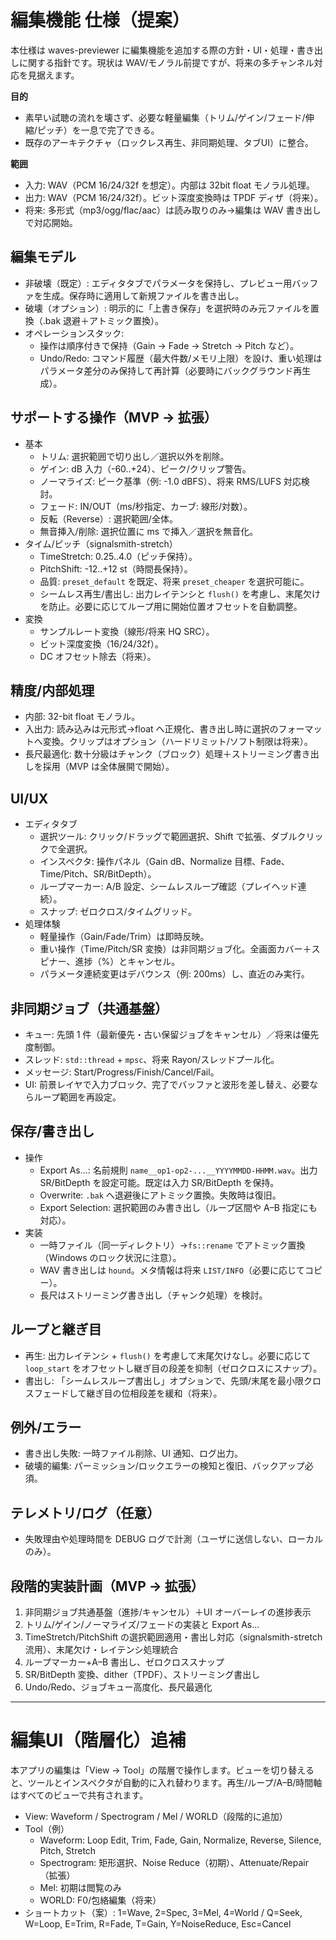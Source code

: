 # 編集機能 仕様（提案）

本仕様は waves-previewer に編集機能を追加する際の方針・UI・処理・書き出しに関する指針です。現状は WAV/モノラル前提ですが、将来の多チャンネル対応を見据えます。

**目的**
- 素早い試聴の流れを壊さず、必要な軽量編集（トリム/ゲイン/フェード/伸縮/ピッチ）を一息で完了できる。
- 既存のアーキテクチャ（ロックレス再生、非同期処理、タブUI）に整合。

**範囲**
- 入力: WAV（PCM 16/24/32f を想定）。内部は 32bit float モノラル処理。
- 出力: WAV（PCM 16/24/32f）。ビット深度変換時は TPDF ディザ（将来）。
- 将来: 多形式（mp3/ogg/flac/aac）は読み取りのみ→編集は WAV 書き出しで対応開始。

## 編集モデル
- 非破壊（既定）: エディタタブでパラメータを保持し、プレビュー用バッファを生成。保存時に適用して新規ファイルを書き出し。
- 破壊（オプション）: 明示的に「上書き保存」を選択時のみ元ファイルを置換（.bak 退避＋アトミック置換）。
- オペレーションスタック: 
  - 操作は順序付きで保持（Gain → Fade → Stretch → Pitch など）。
  - Undo/Redo: コマンド履歴（最大件数/メモリ上限）を設け、重い処理はパラメータ差分のみ保持して再計算（必要時にバックグラウンド再生成）。

## サポートする操作（MVP → 拡張）
- 基本
  - トリム: 選択範囲で切り出し／選択以外を削除。
  - ゲイン: dB 入力（-60..+24）、ピーク/クリップ警告。
  - ノーマライズ: ピーク基準（例: -1.0 dBFS）、将来 RMS/LUFS 対応検討。
  - フェード: IN/OUT（ms/秒指定、カーブ: 線形/対数）。
  - 反転（Reverse）: 選択範囲/全体。
  - 無音挿入/削除: 選択位置に ms で挿入／選択を無音化。
- タイム/ピッチ（signalsmith-stretch）
  - TimeStretch: 0.25..4.0（ピッチ保持）。
  - PitchShift: -12..+12 st（時間長保持）。
  - 品質: `preset_default` を既定、将来 `preset_cheaper` を選択可能に。
  - シームレス再生/書出し: 出力レイテンシと `flush()` を考慮し、末尾欠けを防止。必要に応じてループ用に開始位置オフセットを自動調整。
- 変換
  - サンプルレート変換（線形/将来 HQ SRC）。
  - ビット深度変換（16/24/32f）。
  - DC オフセット除去（将来）。

## 精度/内部処理
- 内部: 32-bit float モノラル。
- 入出力: 読み込みは元形式→float へ正規化、書き出し時に選択のフォーマットへ変換。クリップはオプション（ハードリミット/ソフト制限は将来）。
- 長尺最適化: 数十分級はチャンク（ブロック）処理＋ストリーミング書き出しを採用（MVP は全体展開で開始）。

## UI/UX
- エディタタブ
  - 選択ツール: クリック/ドラッグで範囲選択、Shift で拡張、ダブルクリックで全選択。
  - インスペクタ: 操作パネル（Gain dB、Normalize 目標、Fade、Time/Pitch、SR/BitDepth）。
  - ループマーカー: A/B 設定、シームレスループ確認（プレイヘッド連続）。
  - スナップ: ゼロクロス/タイムグリッド。
- 処理体験
  - 軽量操作（Gain/Fade/Trim）は即時反映。
  - 重い操作（Time/Pitch/SR 変換）は非同期ジョブ化。全画面カバー＋スピナー、進捗（%）とキャンセル。
  - パラメータ連続変更はデバウンス（例: 200ms）し、直近のみ実行。

## 非同期ジョブ（共通基盤）
- キュー: 先頭 1 件（最新優先・古い保留ジョブをキャンセル）／将来は優先度制御。
- スレッド: `std::thread` + `mpsc`、将来 Rayon/スレッドプール化。
- メッセージ: Start/Progress/Finish/Cancel/Fail。
- UI: 前景レイヤで入力ブロック、完了でバッファと波形を差し替え、必要ならループ範囲を再設定。

## 保存/書き出し
- 操作
  - Export As…: 名前規則 `name__op1-op2-...__YYYYMMDD-HHMM.wav`。出力 SR/BitDepth を設定可能。既定は入力 SR/BitDepth を保持。
  - Overwrite: `.bak` へ退避後にアトミック置換。失敗時は復旧。
  - Export Selection: 選択範囲のみ書き出し（ループ区間や A–B 指定にも対応）。
- 実装
  - 一時ファイル（同一ディレクトリ）→`fs::rename` でアトミック置換（Windows のロック状況に注意）。
  - WAV 書き出しは `hound`。メタ情報は将来 `LIST/INFO`（必要に応じてコピー）。
  - 長尺はストリーミング書き出し（チャンク処理）を検討。

## ループと継ぎ目
- 再生: 出力レイテンシ + `flush()` を考慮して末尾欠けなし。必要に応じて `loop_start` をオフセットし継ぎ目の段差を抑制（ゼロクロスにスナップ）。
- 書出し: 「シームレスループ書出し」オプションで、先頭/末尾を最小限クロスフェードして継ぎ目の位相段差を緩和（将来）。

## 例外/エラー
- 書き出し失敗: 一時ファイル削除、UI 通知、ログ出力。
- 破壊的編集: パーミッション/ロックエラーの検知と復旧、バックアップ必須。

## テレメトリ/ログ（任意）
- 失敗理由や処理時間を DEBUG ログで計測（ユーザに送信しない、ローカルのみ）。

## 段階的実装計画（MVP → 拡張）
1. 非同期ジョブ共通基盤（進捗/キャンセル）＋UI オーバーレイの進捗表示
2. トリム/ゲイン/ノーマライズ/フェードの実装と Export As…
3. TimeStretch/PitchShift の選択範囲適用・書出し対応（signalsmith-stretch 流用）、末尾欠け・レイテンシ処理統合
4. ループマーカー+A–B 書出し、ゼロクロススナップ
5. SR/BitDepth 変換、dither（TPDF）、ストリーミング書出し
6. Undo/Redo、ジョブキュー高度化、長尺最適化
---

# 編集UI（階層化）追補

本アプリの編集は「View → Tool」の階層で操作します。ビューを切り替えると、ツールとインスペクタが自動的に入れ替わります。再生/ループ/A–B/時間軸はすべてのビューで共有されます。

- View: Waveform / Spectrogram / Mel / WORLD（段階的に追加）
- Tool（例）
  - Waveform: Loop Edit, Trim, Fade, Gain, Normalize, Reverse, Silence, Pitch, Stretch
  - Spectrogram: 矩形選択、Noise Reduce（初期）、Attenuate/Repair（拡張）
  - Mel: 初期は閲覧のみ
  - WORLD: F0/包絡編集（将来）
- ショートカット（案）: 1=Wave, 2=Spec, 3=Mel, 4=World / Q=Seek, W=Loop, E=Trim, R=Fade, T=Gain, Y=NoiseReduce, Esc=Cancel

